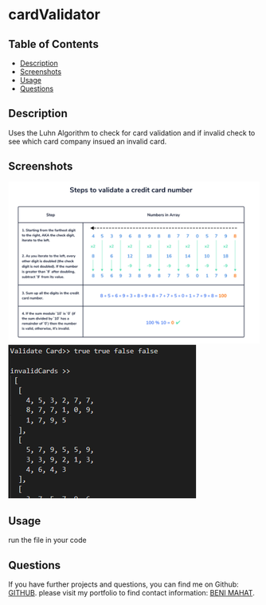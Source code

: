 # cardValidator

## Table of Contents

* [Description](#description)
* [Screenshots](#screenshots)
* [Usage](#usage)
* [Questions](#questions)

## Description

Uses the Luhn Algorithm to check for card validation and if invalid check to see which card company insued an invalid card.


## Screenshots

![ Search:](./sc1.png)
![ Search:](./sc2.png)

## Usage

run the file in your code

## Questions

If you have further projects and questions, you can find me on Github: [GITHUB](https://github.com/benimahat1291). 
please visit my portfolio to find contact information: [BENI MAHAT](https://benimahat1291.github.io/Portfolio_v2/#/). 
